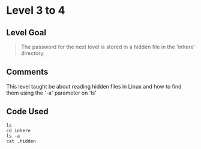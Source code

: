 # Level 3 to 4

## Level Goal
> The password for the next level is stored in a hidden file in the 'inhere' directory.

## Comments
This level taught be about reading hidden files in Linux and how to find them using the '-a' parameter on 'ls'

Code Used
------
```shell
ls
cd inhere
ls -a
cat .hidden
```
